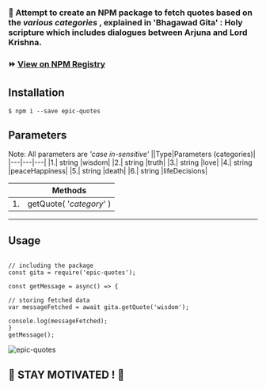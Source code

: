 ### :sunflower: Attempt to create an NPM package to fetch quotes based on the _various categories_ , explained in 'Bhagawad Gita' : Holy scripture which includes dialogues between Arjuna and Lord Krishna. 

### ⏩ [View on NPM Registry](https://www.npmjs.com/package/epic-quotes)

## Installation

``` $ npm i --save epic-quotes  ```

## Parameters

Note: All parameters are _'case in-sensitive'_
||Type|Parameters (categories)|
|---|---|---|
|1.| string |wisdom|
|2.| string |truth|
|3.| string |love|
|4.| string |peaceHappiness|
|5.| string |death|
|6.| string |lifeDecisions|

||Methods|
|---|---|
|1.|getQuote( '_category_' )|

---  

## Usage

```

// including the package
const gita = require('epic-quotes');

const getMessage = async() => {

// storing fetched data
var messageFetched = await gita.getQuote('wisdom');

console.log(messageFetched);
}  
getMessage();

```

![epic-quotes](https://socialify.git.ci/wadermanasi/epic-quotes/image?language=1&owner=1&theme=Light)

##  🌼 STAY MOTIVATED ! 🌼
